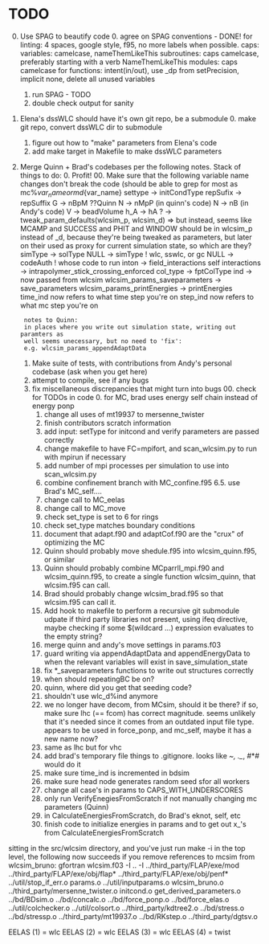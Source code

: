 # TODO

0. Use SPAG to beautify code
    0. agree on SPAG conventions - DONE!
        for linting:
        4 spaces, google style, f95, no more labels when possible.
        caps:
        variables: camelcase, nameThemLikeThis
        subroutines: caps camelcase, preferably starting with a verb NameThemLikeThis
        modules: caps camelcase
        for functions:
        intent(in/out), use _dp from setPrecision, implicit none,
        delete all unused variables
    1. run SPAG - TODO
    2. double check output for sanity
1. Elena's dssWLC should have it's own git repo, be a submodule
    0. make git repo, convert dssWLC dir to submodule
    1. figure out how to "make" parameters from Elena's code
    2. add make target in Makefile to make dssWLC parameters
2. Merge Quinn + Brad's codebases per the following notes.
Stack of things to do:
    0. Profit!
    00. Make sure that the following variable name changes don't break the code
        (should be able to grep for most as mc%${var_name} or md%${var_name}
        settype -> initCondType
        repSufix -> repSuffix
        G -> nBpM ??Quinn
        N -> nMpP (in quinn's code)
        N -> nB (in Andy's code)
        V -> beadVolume
        h_A -> hA
        ? -> tweak_param_defaults(wlcsim_p, wlcsim_d)
            => but instead, seems like MCAMP and SUCCESS and PHIT and WINDOW should
            be in wlcsim_p instead of _d, because they're being tweaked as parameters,
            but later on their used as proxy for current simulation state, so which
            are they?
        simType -> solType
        NULL -> simType ! wlc, sswlc, or gc
        NULL -> codeAuth ! whose code to run
        inton -> field_interactions
        self interactions -> intrapolymer_stick_crossing_enforced
        col_type -> fptColType
        ind -> now passed from wlcsim
        wlcsim_params_saveparameters -> save_parameters
        wlcsim_params_printEnergies -> printEnergies
        time_ind now refers to what time step you're on
        step_ind now refers to what mc step you're on


        notes to Quinn:
        in places where you write out simulation state, writing out paramters as
        well seems unecessary, but no need to 'fix':
        e.g. wlcsim_params_appendAdaptData
    1. Make suite of tests, with contributions from Andy's personal
       codebase (ask when you get here)
    2. attempt to compile, see if any bugs
    3. fix miscellaneous discrepancies that might turn into bugs
        00. check for TODOs in code
        0. for MC, brad uses energy self chain instead of energy ponp
        1. change all uses of mt19937 to mersenne_twister
        2. finish contributors scratch information
        3. add input: setType for initcond and verify parameters are passed correctly
        4. change makefile to have FC=mpifort, and scan_wlcsim.py to run with mpirun if
        necessary
        5. add number of mpi processes per simulation to use into scan_wlcsim.py
        6. combine confinement branch with MC_confine.f95
        6.5. use Brad's MC_self....
        7. change call to MC_eelas
        8. change call to MC_move
        9. check set_type is set to 6 for rings
        10. check set_type matches boundary conditions
        13. document that adapt.f90 and adaptCof.f90 are the "crux" of optimizing the MC
        15. Quinn should probably move shedule.f95 into wlcsim_quinn.f95, or similar
        16. Quinn should probably combine MCparrll_mpi.f90 and wlcsim_quinn.f95, to
            create a single function wlcsim_quinn, that wlcsim.f95 can call.
        17. Brad should probably change wlcsim_brad.f95 so that wlcsim.f95 can call it.
        18. Add hook to makefile to perform a recursive git submodule udpate if third
            party libraries not present, using ifeq directive, maybe checking
            if some $(wildcard ...) expression evaluates to the empty string?
        19. merge quinn and andy's move settings in params.f03
        20. guard writing via appendAdaptData and appendEnergyData to
            when the relevant variables will exist in
            save_simulation_state
        21. fix *_saveparameters functions to write out structures
            correctly
        22. when should repeatingBC be on?
        23. quinn, where did you get that seeding code?
        24. shouldn't use wlc_d%ind anymore
        25. we no longer have decom, from MCsim, should it be there? if so,
            make sure lhc (== fcom) has correct magnitude. seems unlikely that
            it's needed since it comes from an outdated input file type.
            appears to be used in force_ponp, and mc_self, maybe it has a new
            name now?
        26. same as lhc but for vhc
        27. add brad's temporary file things to .gitignore. looks like *~, ._*,
            #*# would do it
        28. make sure time_ind is incremented in bdsim
        29. make sure head node generates random seed sfor all workers
        30. change all case's in params to CAPS_WITH_UNDERSCORES
        31. only run VerifyEnegiesFromScratch if not manually changing mc
            parameters (Quinn)
        32. in CalculateEnergiesFromScratch, do Brad's eknot, self, etc
        33. finish code to initialize energies in params and to get out x_'s
            from CalculateEnergiesFromScratch

sitting in the src/wlcsim directory, and you've just run make -i in the top
level, the following now succeeds if you remove
references to mcsim from wlcsim_bruno:
gfortran wlcsim.f03 -I .. -I ../third_party/FLAP/exe/mod \
../third_party/FLAP/exe/obj/flap* ../third_party/FLAP/exe/obj/penf* \
../util/stop_if_err.o params.o ../util/inputparams.o wlcsim_bruno.o \
../third_party/mersenne_twister.o initcond.o get_derived_parameters.o \
../bd/BDsim.o ../bd/concalc.o ../bd/force_ponp.o ../bd/force_elas.o \
../util/colchecker.o ../util/colsort.o ../third_party/kdtree2.o ../bd/stress.o \
../bd/stressp.o ../third_party/mt19937.o ../bd/RKstep.o ../third_party/dgtsv.o


EELAS (1) = wlc
EELAS (2) = wlc
EELAS (3) = wlc
EELAS (4) = twist
